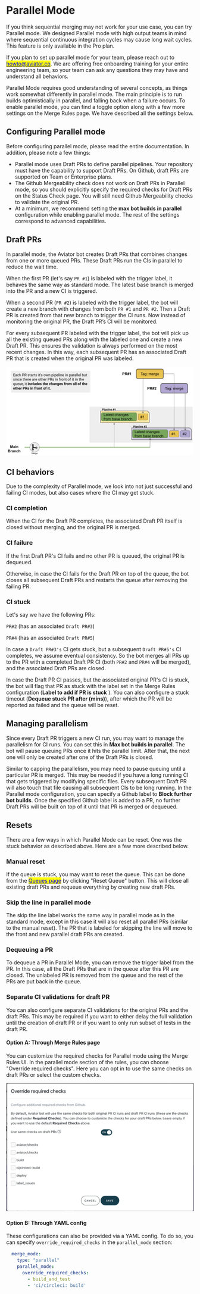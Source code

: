 # Parallel Mode

If you think sequential merging may not work for your use case, you can try Parallel mode. We designed Parallel mode with high output teams in mind where sequential continuous integration cycles may cause long wait cycles. This feature is only available in the Pro plan.

If you plan to set up parallel mode for your team, please reach out to [<mark style="color:blue;">howto@aviator.co</mark>](mailto:howto@aviator.co). We are offering free onboarding training for your entire engineering team, so your team can ask any questions they may have and understand all behaviors.

Parallel Mode requires good understanding of several concepts, as things work somewhat differently in parallel mode. The main principle is to run builds optimistically in parallel, and falling back when a failure occurs. To enable parallel mode, you can find a toggle option along with a few more settings on the Merge Rules page. We have described all the settings below.

## **Configuring Parallel mode**

Before configuring parallel mode, please read the entire documentation. In addition, please note a few things:

* Parallel mode uses Draft PRs to define parallel pipelines. Your repository must have the capability to support Draft PRs. On Github, draft PRs are supported on Team or Enterprise plans.
* The Github Mergeability check does not work on Draft PRs in Parallel mode, so you should explicitly specify the required checks for Draft PRs on the Status Check page. You will still need Github Mergeability checks to validate the original PR.
* At a minimum, we recommend setting the **max bot builds in parallel** configuration while enabling parallel mode. The rest of the settings correspond to advanced capabilities.

## **Draft PRs**

In parallel mode, the Aviator bot creates Draft PRs that combines changes from one or more queued PRs. These Draft PRs run the CIs in parallel to reduce the wait time.

When the first PR (let's say `PR #1`) is labeled with the trigger label, it behaves the same way as standard mode. The latest base branch is merged into the PR and a new CI is triggered.

When a second PR (`PR #2`) is labeled with the trigger label, the bot will create a new branch with changes from both `PR #1` and `PR #2`. Then a Draft PR is created from that new branch to trigger the CI runs. Now instead of monitoring the original PR, the Draft PR’s CI will be monitored.

For every subsequent PR labeled with the trigger label, the bot will pick up all the existing queued PRs along with the labeled one and create a new Draft PR. This ensures the validation is always performed on the most recent changes. In this way, each subsequent PR has an associated Draft PR that is created when the original PR was labeled.

![](<../../.gitbook/assets/Screen Shot 2022-05-17 at 3.19.23 PM.png>)

## **CI behaviors**

Due to the complexity of Parallel mode, we look into not just successful and failing CI modes, but also cases where the CI may get stuck.

### **CI completion**

When the CI for the Draft PR completes, the associated Draft PR itself is closed without merging, and the original PR is merged.

### **CI failure**

If the first Draft PR's CI fails and no other PR is queued, the original PR is dequeued.

Otherwise, in case the CI fails for the Draft PR on top of the queue, the bot closes all subsequent Draft PRs and restarts the queue after removing the failing PR.

### **CI stuck**

Let's say we have the following PRs:

`PR#2` (has an associated `Draft PR#3`)

`PR#4` (has an associated `Draft PR#5`)

In case a `Draft PR#3's`  CI gets stuck, but a subsequent `Draft PR#5's` CI completes, we assume eventual consistency. So the bot merges all PRs up to the PR with a completed Draft PR CI (both `PR#2` and `PR#4` will be merged), and the associated Draft PRs are closed.

In case the Draft PR CI passes, but the associated original PR's CI is stuck, the bot will flag that PR as stuck with the label set in the Merge Rules configuration (**Label to add if PR is stuck** ). You can also configure a stuck timeout (**Dequeue stuck PR after (mins)**), after which the PR will be reported as failed and the queue will be reset.

## **Managing parallelism**

Since every Draft PR triggers a new CI run, you may want to manage the parallelism for CI runs. You can set this in **Max bot builds in parallel**. The bot will pause queuing PRs once it hits the parallel limit. After that, the next one will only be created after one of the Draft PRs is closed.

Similar to capping the parallelism, you may need to pause queuing until a particular PR is merged. This may be needed if you have a long running CI that gets triggered by modifying specific files. Every subsequent Draft PR will also touch that file causing all subsequent CIs to be long running. In the Parallel mode configuration, you can specify a Github label to **Block further bot builds**. Once the specified Github label is added to a PR, no further Draft PRs will be built on top of it until that PR is merged or dequeued.

## **Resets**

There are a few ways in which Parallel Mode can be reset. One was the stuck behavior as described above. Here are a few more described below.

### **Manual reset**

If the queue is stuck, you may want to reset the queue. This can be done from the [<mark style="color:blue;">Queues page</mark>](https://mergequeue.com/queue/queued) by clicking "Reset Queue" button. This will close all existing draft PRs and requeue everything by creating new draft PRs.

### **Skip the line in parallel mode**

The skip the line label works the same way in parallel mode as in the standard mode, except in this case it will also reset all parallel PRs (similar to the manual reset). The PR that is labeled for skipping the line will move to the front and new parallel draft PRs are created.

### **Dequeuing a PR**

To dequeue a PR in Parallel Mode, you can remove the trigger label from the PR. In this case, all the Draft PRs that are in the queue after this PR are closed. The unlabeled PR is removed from the queue and the rest of the PRs are put back in the queue.

### Separate CI validations for draft PR

You can also configure separate CI validations for the original PRs and the draft PRs. This may be required if you want to either delay the full validation until the creation of draft PR or if you want to only run subset of tests in the draft PR.

#### Option A: Through Merge Rules page

You can customize the required checks for Parallel mode using the Merge Rules UI. In the parallel mode section of the rules, you can choose "Override required checks". Here you can opt in to use the same checks on draft PRs or select the custom checks.

![](<../../.gitbook/assets/Screen Shot 2022-07-18 at 10.12.09 AM.png>)

#### Option B: Through YAML config

These configurations can also be provided via a YAML config. To do so, you can specify `override_required_checks` in the `parallel_mode` section:

```yaml
  merge_mode:
    type: "parallel"
    parallel_mode:
      override_required_checks:
        - build_and_test
        - 'ci/circleci: build'
```

